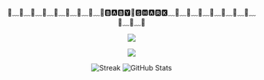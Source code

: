 <!-- 简约分割线：小鲨鱼 -->
<p align="center">🦈﹏🦈﹏🦈﹏🦈﹏🦈﹏🦈﹏🦈﹏🦈﹏🦈🅱🅰🅱🆈🦈🆂🅷🅰🆁🅺﹏🦈﹏🦈﹏🦈﹏🦈﹏🦈﹏🦈﹏🦈﹏🦈﹏🦈﹏🦈</p>

<!-- 动态分割线：海浪 -->
<p align="center">
  <img src="https://capsule-render.vercel.app/api?type=waving&color=0D9CBD&height=60&section=header"/>
</p>
<!-- 收尾分割线：渐变波浪 -->
<p align="center">
  <img src="https://capsule-render.vercel.app/api?type=waving&color=0D9CBD&height=60&section=footer"/>
</p>

<p align="center">
  <img src="https://github-readme-streak-stats.herokuapp.com/?user=babysharkhome&theme=radical" alt="Streak"/>
  <img src="https://github-readme-stats.vercel.app/api?username=babysharkhome&show_icons=true&theme=radical" alt="GitHub Stats"/>
</p>





